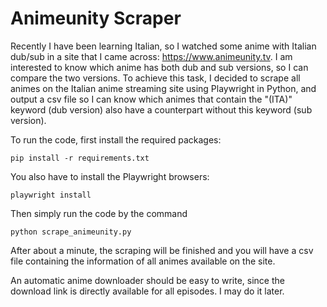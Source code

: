# Animeunity Scraper

Recently I have been learning Italian, so I watched some anime with Italian dub/sub in a site that I came across: https://www.animeunity.tv. I am interested to know which anime has both dub and sub versions, so I can compare the two versions. To achieve this task, I decided to scrape all animes on the Italian anime streaming site using Playwright in Python, and output a csv file so I can know which animes that contain the "(ITA)" keyword (dub version) also have a counterpart without this keyword (sub version). 

To run the code, first install the required packages:
```
pip install -r requirements.txt
```
You also have to install the Playwright browsers:
```
playwright install
```
Then simply run the code by the command
```
python scrape_animeunity.py
```
After about a minute, the scraping will be finished and you will have a csv file containing the information of all animes available on the site. 

An automatic anime downloader should be easy to write, since the download link is directly available for all episodes. I may do it later. 
